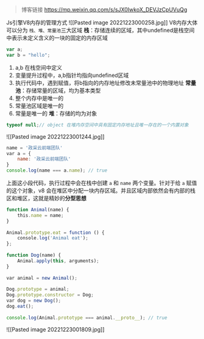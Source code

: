 >博客链接 https://mp.weixin.qq.com/s/sJX0IwkoX_DEVJzCpUVuQg 

Js引擎V8内存的管理方式
![[Pasted image 20221223000258.jpg]]
V8内存大体可以分为 `栈、堆、常量池`三大区域
**栈**：存储连续的区域，其中undefined是栈空间中表示未定义含义的一块的固定的内存区域
``` javascript
var a;
var b = "hello";
```
1. a,b 在栈空间中定义
2. 变量提升过程中，a,b指针均指向undefined区域
3. 执行代码中，遇到赋值，将b指向的内存地址修改未常量池中的物理地址
**常量池**：存储常量的区域，均为基本类型
1. 整个内存中是唯一的
2. 常量池区域是唯一的
3. 常量是唯一的
**堆**：存储的均为对象
```javascript
typeof null;// object 在堆内存空间中具有固定内存地址且唯一存在的一个内置对象
```
![[Pasted image 20221223001244.jpg]]
```javascript
name = '政采云前端团队'  
var a = {  
    name: '政采云前端团队'  
}  
console.log(name === a.name); // true
```
上面这小段代码，执行过程中会在栈中创建 `a` 和 `name` 两个变量。针对于给 `a` 赋值的这个对象，v8 会在堆区中分配一块内存区域。并且区域内部依然会有内部的栈区和堆区，这就是精妙的**分型思想**

```javascript
function Animal(name) {  
    this.name = name;  
}  
  
Animal.prototype.eat = function () {  
    console.log('Animal eat');  
};  
  
function Dog(name) {  
    Animal.apply(this, arguments);  
}  
  
var animal = new Animal();  
  
Dog.prototype = animal;  
Dog.prototype.constructor = Dog;  
var dog = new Dog();  
dog.eat();  
  
console.log(Animal.prototype === animal.__proto__); // true
```
![[Pasted image 20221223001809.jpg]]
